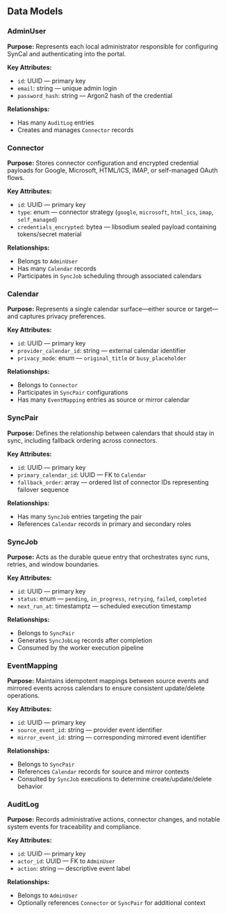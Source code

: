 ## Data Models

### AdminUser
**Purpose:** Represents each local administrator responsible for configuring SynCal and authenticating into the portal.

**Key Attributes:**
- `id`: UUID — primary key
- `email`: string — unique admin login
- `password_hash`: string — Argon2 hash of the credential

**Relationships:**
- Has many `AuditLog` entries
- Creates and manages `Connector` records

### Connector
**Purpose:** Stores connector configuration and encrypted credential payloads for Google, Microsoft, HTML/ICS, IMAP, or self-managed OAuth flows.

**Key Attributes:**
- `id`: UUID — primary key
- `type`: enum — connector strategy (`google`, `microsoft`, `html_ics`, `imap`, `self_managed`)
- `credentials_encrypted`: bytea — libsodium sealed payload containing tokens/secret material

**Relationships:**
- Belongs to `AdminUser`
- Has many `Calendar` records
- Participates in `SyncJob` scheduling through associated calendars

### Calendar
**Purpose:** Represents a single calendar surface—either source or target—and captures privacy preferences.

**Key Attributes:**
- `id`: UUID — primary key
- `provider_calendar_id`: string — external calendar identifier
- `privacy_mode`: enum — `original_title` or `busy_placeholder`

**Relationships:**
- Belongs to `Connector`
- Participates in `SyncPair` configurations
- Has many `EventMapping` entries as source or mirror calendar

### SyncPair
**Purpose:** Defines the relationship between calendars that should stay in sync, including fallback ordering across connectors.

**Key Attributes:**
- `id`: UUID — primary key
- `primary_calendar_id`: UUID — FK to `Calendar`
- `fallback_order`: array<string> — ordered list of connector IDs representing failover sequence

**Relationships:**
- Has many `SyncJob` entries targeting the pair
- References `Calendar` records in primary and secondary roles

### SyncJob
**Purpose:** Acts as the durable queue entry that orchestrates sync runs, retries, and window boundaries.

**Key Attributes:**
- `id`: UUID — primary key
- `status`: enum — `pending`, `in_progress`, `retrying`, `failed`, `completed`
- `next_run_at`: timestamptz — scheduled execution timestamp

**Relationships:**
- Belongs to `SyncPair`
- Generates `SyncJobLog` records after completion
- Consumed by the worker execution pipeline

### EventMapping
**Purpose:** Maintains idempotent mappings between source events and mirrored events across calendars to ensure consistent update/delete operations.

**Key Attributes:**
- `id`: UUID — primary key
- `source_event_id`: string — provider event identifier
- `mirror_event_id`: string — corresponding mirrored event identifier

**Relationships:**
- Belongs to `SyncPair`
- References `Calendar` records for source and mirror contexts
- Consulted by `SyncJob` executions to determine create/update/delete behavior

### AuditLog
**Purpose:** Records administrative actions, connector changes, and notable system events for traceability and compliance.

**Key Attributes:**
- `id`: UUID — primary key
- `actor_id`: UUID — FK to `AdminUser`
- `action`: string — descriptive event label

**Relationships:**
- Belongs to `AdminUser`
- Optionally references `Connector` or `SyncPair` for additional context


